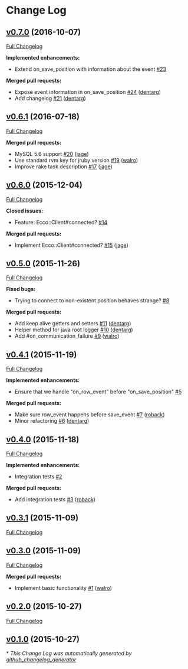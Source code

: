 # Change Log

## [v0.7.0](https://github.com/twingly/ecco/tree/v0.7.0) (2016-10-07)
[Full Changelog](https://github.com/twingly/ecco/compare/v0.6.1...v0.7.0)

**Implemented enhancements:**

- Extend on\_save\_position with information about the event [\#23](https://github.com/twingly/ecco/issues/23)

**Merged pull requests:**

- Expose event information in on\_save\_position [\#24](https://github.com/twingly/ecco/pull/24) ([dentarg](https://github.com/dentarg))
- Add changelog [\#21](https://github.com/twingly/ecco/pull/21) ([dentarg](https://github.com/dentarg))

## [v0.6.1](https://github.com/twingly/ecco/tree/v0.6.1) (2016-07-18)
[Full Changelog](https://github.com/twingly/ecco/compare/v0.6.0...v0.6.1)

**Merged pull requests:**

- MySQL 5.6 support [\#20](https://github.com/twingly/ecco/pull/20) ([jage](https://github.com/jage))
- Use standard rvm key for jruby version [\#19](https://github.com/twingly/ecco/pull/19) ([walro](https://github.com/walro))
- Improve rake task description [\#17](https://github.com/twingly/ecco/pull/17) ([jage](https://github.com/jage))

## [v0.6.0](https://github.com/twingly/ecco/tree/v0.6.0) (2015-12-04)
[Full Changelog](https://github.com/twingly/ecco/compare/v0.5.0...v0.6.0)

**Closed issues:**

- Feature: Ecco::Client\#connected? [\#14](https://github.com/twingly/ecco/issues/14)

**Merged pull requests:**

- Implement Ecco::Client\#connected? [\#15](https://github.com/twingly/ecco/pull/15) ([jage](https://github.com/jage))

## [v0.5.0](https://github.com/twingly/ecco/tree/v0.5.0) (2015-11-26)
[Full Changelog](https://github.com/twingly/ecco/compare/v0.4.1...v0.5.0)

**Fixed bugs:**

- Trying to connect to non-existent position behaves strange? [\#8](https://github.com/twingly/ecco/issues/8)

**Merged pull requests:**

- Add keep alive getters and setters [\#11](https://github.com/twingly/ecco/pull/11) ([dentarg](https://github.com/dentarg))
- Helper method for java root logger [\#10](https://github.com/twingly/ecco/pull/10) ([dentarg](https://github.com/dentarg))
- Add \#on\_communication\_failure [\#9](https://github.com/twingly/ecco/pull/9) ([walro](https://github.com/walro))

## [v0.4.1](https://github.com/twingly/ecco/tree/v0.4.1) (2015-11-19)
[Full Changelog](https://github.com/twingly/ecco/compare/v0.4.0...v0.4.1)

**Implemented enhancements:**

- Ensure that we handle "on\_row\_event" before "on\_save\_position" [\#5](https://github.com/twingly/ecco/issues/5)

**Merged pull requests:**

- Make sure row\_event happens before save\_event [\#7](https://github.com/twingly/ecco/pull/7) ([roback](https://github.com/roback))
- Minor refactoring [\#6](https://github.com/twingly/ecco/pull/6) ([dentarg](https://github.com/dentarg))

## [v0.4.0](https://github.com/twingly/ecco/tree/v0.4.0) (2015-11-18)
[Full Changelog](https://github.com/twingly/ecco/compare/v0.3.1...v0.4.0)

**Implemented enhancements:**

- Integration tests [\#2](https://github.com/twingly/ecco/issues/2)

**Merged pull requests:**

- Add integration tests [\#3](https://github.com/twingly/ecco/pull/3) ([roback](https://github.com/roback))

## [v0.3.1](https://github.com/twingly/ecco/tree/v0.3.1) (2015-11-09)
[Full Changelog](https://github.com/twingly/ecco/compare/v0.3.0...v0.3.1)

## [v0.3.0](https://github.com/twingly/ecco/tree/v0.3.0) (2015-11-09)
[Full Changelog](https://github.com/twingly/ecco/compare/v0.2.0...v0.3.0)

**Merged pull requests:**

- Implement basic functionality [\#1](https://github.com/twingly/ecco/pull/1) ([walro](https://github.com/walro))

## [v0.2.0](https://github.com/twingly/ecco/tree/v0.2.0) (2015-10-27)
[Full Changelog](https://github.com/twingly/ecco/compare/v0.1.0...v0.2.0)

## [v0.1.0](https://github.com/twingly/ecco/tree/v0.1.0) (2015-10-27)


\* *This Change Log was automatically generated by [github_changelog_generator](https://github.com/skywinder/Github-Changelog-Generator)*